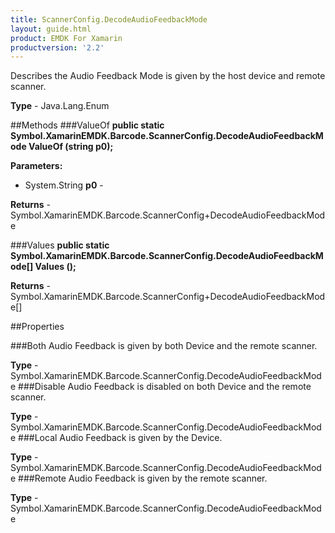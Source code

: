 ```yaml
---
title: ScannerConfig.DecodeAudioFeedbackMode
layout: guide.html
product: EMDK For Xamarin
productversion: '2.2'
---
```

Describes the Audio Feedback Mode is given by the host device and remote scanner.

**Type** - Java.Lang.Enum

##Methods
###ValueOf
**public static Symbol.XamarinEMDK.Barcode.ScannerConfig.DecodeAudioFeedbackMode ValueOf (string p0);**


        

**Parameters:** 

* System.String **p0** - 
        

**Returns** - Symbol.XamarinEMDK.Barcode.ScannerConfig+DecodeAudioFeedbackMode

###Values
**public static Symbol.XamarinEMDK.Barcode.ScannerConfig.DecodeAudioFeedbackMode[] Values ();**


        


**Returns** - Symbol.XamarinEMDK.Barcode.ScannerConfig+DecodeAudioFeedbackMode[]

##Properties

###Both
Audio Feedback is given by both Device and the remote scanner.

**Type** - Symbol.XamarinEMDK.Barcode.ScannerConfig.DecodeAudioFeedbackMode
###Disable
Audio Feedback is disabled on both Device and the remote scanner.

**Type** - Symbol.XamarinEMDK.Barcode.ScannerConfig.DecodeAudioFeedbackMode
###Local
Audio Feedback is given by the Device.

**Type** - Symbol.XamarinEMDK.Barcode.ScannerConfig.DecodeAudioFeedbackMode
###Remote
Audio Feedback is given by the remote scanner.

**Type** - Symbol.XamarinEMDK.Barcode.ScannerConfig.DecodeAudioFeedbackMode






